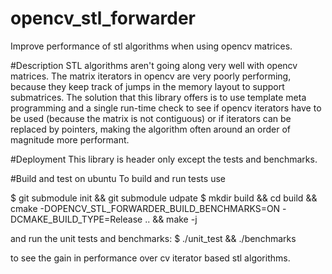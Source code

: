 # opencv_stl_forwarder
Improve performance of stl algorithms when using opencv matrices.

#Description
STL algorithms aren't going along very well with opencv matrices. The matrix iterators in opencv are very poorly performing, because they keep track of jumps in the memory layout to support submatrices. 
The solution that this library offers is to use template meta programming and a single run-time check to see if opencv iterators have to be used (because the matrix is not contiguous) or if iterators can be replaced by pointers, making the algorithm often around an order of magnitude more performant.

#Deployment
This library is header only except the tests and benchmarks.

#Build and test on ubuntu
To build and run tests use

$ git submodule init && git submodule udpate
$ mkdir build && cd build && cmake -DOPENCV_STL_FORWARDER_BUILD_BENCHMARKS=ON -DCMAKE_BUILD_TYPE=Release .. && make -j

and run the unit tests and benchmarks:
$ ./unit_test && ./benchmarks

to see the gain in performance over cv iterator based stl algorithms.

